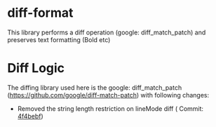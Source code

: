 # diff-format
This library performs a diff operation (google: diff_match_patch) and preserves text formatting (Bold etc)

# Diff Logic #
The diffing library used here is the google: diff_match_patch (https://github.com/google/diff-match-patch) with following changes:
  * Removed the string length restriction on lineMode diff ( Commit: [4f4bebf](https://github.com/ojuskul/diff-format/commit/4f4bebfda648d0d7c431a53a242c28f9e964f2f6))

